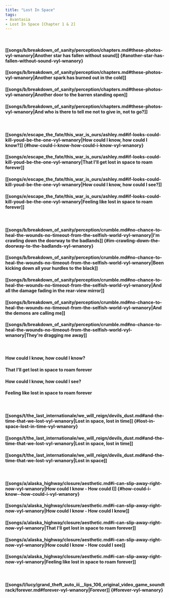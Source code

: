 ```yaml
---
title: "Lost In Space"
tags:
- Avantasia
- Lost In Space [Chapter 1 & 2]
---
```

&nbsp;
#### [[songs/b/breakdown_of_sanity/perception/chapters.md#these-photos-vyl-wnanory|Another star has fallen without sound]] {#another-star-has-fallen-without-sound-vyl-wnanory}
#### [[songs/b/breakdown_of_sanity/perception/chapters.md#these-photos-vyl-wnanory|Another spark has burned out in the cold]]
#### [[songs/b/breakdown_of_sanity/perception/chapters.md#these-photos-vyl-wnanory|Another door to the barren standing open]]
#### [[songs/b/breakdown_of_sanity/perception/chapters.md#these-photos-vyl-wnanory|And who is there to tell me not to give in, not to go?]]
&nbsp;
#### [[songs/e/escape_the_fate/this_war_is_ours/ashley.md#if-looks-could-kill-youd-be-the-one-vyl-wnanory|How could I know, how could I know?]] {#how-could-i-know-how-could-i-know-vyl-wnanory}
#### [[songs/e/escape_the_fate/this_war_is_ours/ashley.md#if-looks-could-kill-youd-be-the-one-vyl-wnanory|That I'll get lost in space to roam forever]]
#### [[songs/e/escape_the_fate/this_war_is_ours/ashley.md#if-looks-could-kill-youd-be-the-one-vyl-wnanory|How could I know, how could I see?]]
#### [[songs/e/escape_the_fate/this_war_is_ours/ashley.md#if-looks-could-kill-youd-be-the-one-vyl-wnanory|Feeling like lost in space to roam forever]]
&nbsp;
#### [[songs/b/breakdown_of_sanity/perception/crumble.md#no-chance-to-heal-the-wounds-no-timeout-from-the-selfish-world-vyl-wnanory|I'm crawling down the doorway to the badlands]] {#im-crawling-down-the-doorway-to-the-badlands-vyl-wnanory}
#### [[songs/b/breakdown_of_sanity/perception/crumble.md#no-chance-to-heal-the-wounds-no-timeout-from-the-selfish-world-vyl-wnanory|Been kicking down all your hurdles to the black]]
#### [[songs/b/breakdown_of_sanity/perception/crumble.md#no-chance-to-heal-the-wounds-no-timeout-from-the-selfish-world-vyl-wnanory|And all the damage fading in the rear-view mirror]]
#### [[songs/b/breakdown_of_sanity/perception/crumble.md#no-chance-to-heal-the-wounds-no-timeout-from-the-selfish-world-vyl-wnanory|And the demons are calling me]]
#### [[songs/b/breakdown_of_sanity/perception/crumble.md#no-chance-to-heal-the-wounds-no-timeout-from-the-selfish-world-vyl-wnanory|They're dragging me away]]
&nbsp;
#### How could I know, how could I know?
#### That I'll get lost in space to roam forever
#### How could I know, how could I see?
#### Feeling like lost in space to roam forever
&nbsp;
#### [[songs/t/the_last_internationale/we_will_reign/devils_dust.md#and-the-time-that-we-lost-vyl-wnanory|Lost in space, lost in time]] {#lost-in-space-lost-in-time-vyl-wnanory}
#### [[songs/t/the_last_internationale/we_will_reign/devils_dust.md#and-the-time-that-we-lost-vyl-wnanory|Lost in space, lost in time]]
#### [[songs/t/the_last_internationale/we_will_reign/devils_dust.md#and-the-time-that-we-lost-vyl-wnanory|Lost in space]]
&nbsp;
#### [[songs/a/alaska_highway/closure/aesthetic.md#i-can-slip-away-right-now-vyl-wnanory|How could I know - How could I]] {#how-could-i-know--how-could-i-vyl-wnanory}
#### [[songs/a/alaska_highway/closure/aesthetic.md#i-can-slip-away-right-now-vyl-wnanory|How could I know - How could I know]]
#### [[songs/a/alaska_highway/closure/aesthetic.md#i-can-slip-away-right-now-vyl-wnanory|That I'll get lost in space to roam forever]]
#### [[songs/a/alaska_highway/closure/aesthetic.md#i-can-slip-away-right-now-vyl-wnanory|How could I know - How could I see]]
#### [[songs/a/alaska_highway/closure/aesthetic.md#i-can-slip-away-right-now-vyl-wnanory|Feeling like lost in space to roam forever]]
&nbsp;
#### [[songs/l/lucy/grand_theft_auto_iii__lips_106_original_video_game_soundtrack/forever.md#forever-vyl-wnanory|Forever]] {#forever-vyl-wnanory}
